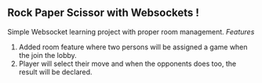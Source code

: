 ## Rock Paper Scissor with Websockets !
  Simple Websocket learning project with proper room management.
  *Features*
  1. Added room feature where two persons will be assigned a game when the join the lobby.
  2. Player will select their move and when the opponents does too, the result will be declared.
